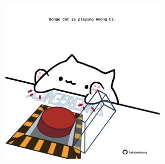 <!-- built at 04/05/2025, 20:00:32 UTC -->
<p align="center">
  <img width="500" height="500" src="./ReadmeImage.svg">
</p>
